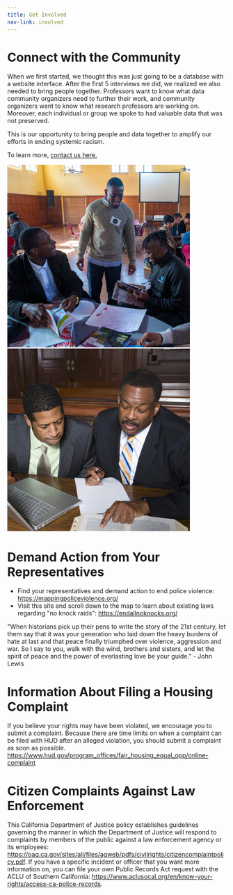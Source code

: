 ```yaml
---
title: Get Involved
nav-link: involved
---
```

<div class="container">
    <div class="row">
        <div class="col-6">
            <h1>Connect with the Community</h1>
            <p>When we first started, we thought this was just going to be a database with a website interface. After the first 5 interviews we did, we realized we also needed to bring people together. Professors want to know what data community organizers need to further their work, and community organizers want to know what research professors are working on. Moreover, each individual or group we spoke to had valuable data that was not preserved. </p>
            <p>This is our opportunity to bring people and data together to amplify our efforts in ending systemic racism.</p>
            <p>To learn more, <a href="contact.html">contact us here.</a></p>
        </div>
        <div class="col-3">
           <img src="images/collab_workshops.png" alt="Workshops" class="img-fluid py-3">
        </div>
        <div class="col-3">
            <img src="images/collab_lawclinic.png" alt="Law Clinic" class="img-fluid py-3">
        </div>
    </div>
    <div class="row">
        <div class="col-12">
            <h1>Demand Action from Your Representatives</h1>
            <p><ul>
            <li>Find your representatives and demand action to end police violence: <a href="https://mappingpoliceviolence.org/">https://mappingpoliceviolence.org/</a></li>
            <li>Visit this site and scroll down to the map to learn about existing laws regarding "no knock raids": <a href="https://endallnoknocks.org/">https://endallnoknocks.org/</a></li>
            </ul></p>
            <p class="quote">"When historians pick up their pens to write the story of the 21st century, let them say that it was your generation who laid down the heavy burdens of hate at last and that peace finally triumphed over violence, aggression and war. So I say to you, walk with the wind, brothers and sisters, and let the spirit of peace and the power of everlasting love be your guide." - John Lewis</p>
        </div>
    </div>
    <div class="row">
        <div class="col-6">
            <h1>Information About Filing a Housing Complaint</h1>
            <p>If you believe your rights may have been violated, we encourage you to submit a complaint. Because there are time limits on when a complaint can be filed with HUD after an alleged violation, you should submit a complaint as soon as possible.
            <a href="https://www.hud.gov/program_offices/fair_housing_equal_opp/online-complaint">https://www.hud.gov/program_offices/fair_housing_equal_opp/online-complaint</a></p>
        </div>
        <div class="col-6">
            <h1>Citizen Complaints Against Law Enforcement</h1>
            <p>This California Department of Justice policy establishes guidelines governing the manner in which the Department of Justice will respond to complaints by members of the public against a law enforcement agency or its employees: <a href="https://oag.ca.gov/sites/all/files/agweb/pdfs/civilrights/citizencomplaintpolicy.pdf">https://oag.ca.gov/sites/all/files/agweb/pdfs/civilrights/citizencomplaintpolicy.pdf</a>.  If you have a specific incident or officer that you want more information on, you can file your own Public Records Act request with the ACLU of Southern California: <a href="https://www.aclusocal.org/en/know-your-rights/access-ca-police-records">https://www.aclusocal.org/en/know-your-rights/access-ca-police-records</a>.</p>
        </div>
    </div>
</div>
